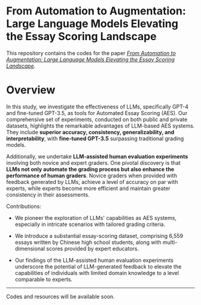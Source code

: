 # From Automation to Augmentation: Large Language Models Elevating the Essay Scoring Landscape

This repository contains the codes for the paper [*From Automation to Augmentation: Large Language Models Elevating the Essay Scoring Landscape*](https://arxiv.org/abs/2401.06431). 


# Overview

In this study, we investigate the effectiveness of LLMs, specifically GPT-4 and fine-tuned GPT-3.5, as tools for Automated Essay Scoring (AES). Our comprehensive set of experiments, conducted on both public and private datasets, highlights the remarkable advantages of LLM-based AES systems. They include **superior accuracy, consistency, generalizability, and interpretability**, with **fine-tuned GPT-3.5** surpassing traditional grading models.

Additionally, we undertake **LLM-assisted human evaluation experiments** involving both novice and expert graders. One pivotal discovery is that **LLMs not only automate the grading process but also enhance the performance of human graders**. Novice graders when provided with feedback generated by LLMs, achieve a level of accuracy on par with experts, while experts become more efficient and maintain greater consistency in their assessments.

Contributions:

- We pioneer the exploration of LLMs' capabilities as AES systems, especially in intricate scenarios with tailored grading criteria.

- We introduce a substantial essay-scoring dataset, comprising 6,559 essays written by Chinese high school students, along with multi-dimensional scores provided by expert educators.

- Our findings of the LLM-assisted human evaluation experiments underscore the potential of LLM-generated feedback to elevate the capabilities of individuals with limited domain knowledge to a level comparable to experts.

---

Codes and resources will be available soon. 


